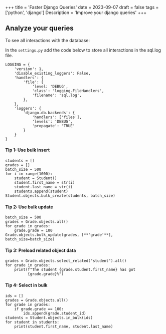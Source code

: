 +++
title = 'Faster Django Queries'
date = 2023-09-07
draft = false
tags = ['python', 'django']
Description = 'Improve your django queries'
+++

## Analyze your queries

To see all interactions with the database:

In the `settings.py` add the code below to store all interactions in the sql.log file.
```
LOGGING = {
	'version': 1,
	'disable_existing_loggers': False,
	'handlers': {
		'file': {
			'level: 'DEBUG',
			'class': 'logging.FileHandlers',
			'filename': 'sql.log',
		},
	},
	'loggers': {
		'django.db.backends': {
			'handlers': ['files'],
			'levels': 'DEBUG',
			'propagate': 'TRUE'
		}
	}
}

```

#### Tip 1: Use bulk insert
```
students = []  
grades = []  
batch_size = 500  
for i in range(1000):  
	student = Student()  
	student.first_name = str(i)  
	student.last_name = str(i)  
	students.append(student)  
Student.objects.bulk_create(students, batch_size)
```

#### Tip 2: Use bulk update
```
batch_size = 500  
grades = Grade.objects.all()  
for grade in grades:  
	grade.grade = 100  
Grade.objects.bulk_update(grades, [**'grade'**], batch_size=batch_size)
```

#### Tip 3: Preload related object data
```
grades = Grade.objects.select_related("student").all()  
for grade in grades:  
	print(f"The student {grade.student.first_name} has got 
          {grade.grade}%")
```

#### Tip 4: Select in bulk
```
ids = []  
grades = Grade.objects.all()  
for grade in grades:  
	if grade.grade == 100:  
		ids.append(grade.student_id)  
students = Student.objects.in_bulk(ids)  
for student in students:  
	print(student.first_name, student.last_name)
```